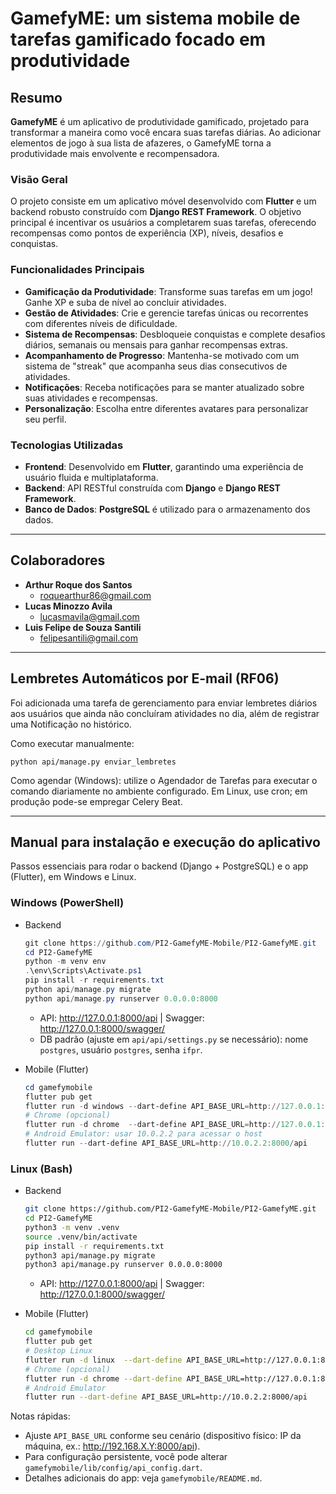 # GamefyME: um sistema mobile de tarefas gamificado focado em produtividade

## Resumo

**GamefyME** é um aplicativo de produtividade gamificado, projetado para transformar a maneira como você encara suas tarefas diárias. Ao adicionar elementos de jogo à sua lista de afazeres, o GamefyME torna a produtividade mais envolvente e recompensadora.

### Visão Geral

O projeto consiste em um aplicativo móvel desenvolvido com **Flutter** e um backend robusto construído com **Django REST Framework**. O objetivo principal é incentivar os usuários a completarem suas tarefas, oferecendo recompensas como pontos de experiência (XP), níveis, desafios e conquistas.

### Funcionalidades Principais

* **Gamificação da Produtividade**: Transforme suas tarefas em um jogo! Ganhe XP e suba de nível ao concluir atividades.
* **Gestão de Atividades**: Crie e gerencie tarefas únicas ou recorrentes com diferentes níveis de dificuldade.
* **Sistema de Recompensas**: Desbloqueie conquistas e complete desafios diários, semanais ou mensais para ganhar recompensas extras.
* **Acompanhamento de Progresso**: Mantenha-se motivado com um sistema de "streak" que acompanha seus dias consecutivos de atividades.
* **Notificações**: Receba notificações para se manter atualizado sobre suas atividades e recompensas.
* **Personalização**: Escolha entre diferentes avatares para personalizar seu perfil.

### Tecnologias Utilizadas

* **Frontend**: Desenvolvido em **Flutter**, garantindo uma experiência de usuário fluida e multiplataforma.
* **Backend**: API RESTful construída com **Django** e **Django REST Framework**.
* **Banco de Dados**: **PostgreSQL** é utilizado para o armazenamento dos dados.

---

## Colaboradores

-   **Arthur Roque dos Santos**
    -   [roquearthur86@gmail.com](mailto:roquearthur86@gmail.com)
-   **Lucas Minozzo Avila**
    -   [lucasmavila@gmail.com](mailto:lucasmavila@gmail.com)
-   **Luis Felipe de Souza Santili**
    -   [felipesantili@gmail.com](mailto:felipesantili@gmail.com)

---

## Lembretes Automáticos por E-mail (RF06)

Foi adicionada uma tarefa de gerenciamento para enviar lembretes diários aos usuários que ainda não concluíram atividades no dia, além de registrar uma Notificação no histórico.

Como executar manualmente:

```
python api/manage.py enviar_lembretes
```

Como agendar (Windows): utilize o Agendador de Tarefas para executar o comando diariamente no ambiente configurado. Em Linux, use cron; em produção pode-se empregar Celery Beat.

---

## Manual para instalação e execução do aplicativo

Passos essenciais para rodar o backend (Django + PostgreSQL) e o app (Flutter), em Windows e Linux.

### Windows (PowerShell)

- Backend
    ```powershell
    git clone https://github.com/PI2-GamefyME-Mobile/PI2-GamefyME.git
    cd PI2-GamefyME
    python -m venv env
    .\env\Scripts\Activate.ps1
    pip install -r requirements.txt
    python api/manage.py migrate
    python api/manage.py runserver 0.0.0.0:8000
    ```
    - API: http://127.0.0.1:8000/api | Swagger: http://127.0.0.1:8000/swagger/
    - DB padrão (ajuste em `api/api/settings.py` se necessário): nome `postgres`, usuário `postgres`, senha `ifpr`.

- Mobile (Flutter)
    ```powershell
    cd gamefymobile
    flutter pub get
    flutter run -d windows --dart-define API_BASE_URL=http://127.0.0.1:8000/api
    # Chrome (opcional)
    flutter run -d chrome  --dart-define API_BASE_URL=http://127.0.0.1:8000/api
    # Android Emulator: usar 10.0.2.2 para acessar o host
    flutter run --dart-define API_BASE_URL=http://10.0.2.2:8000/api
    ```

### Linux (Bash)

- Backend
    ```bash
    git clone https://github.com/PI2-GamefyME-Mobile/PI2-GamefyME.git
    cd PI2-GamefyME
    python3 -m venv .venv
    source .venv/bin/activate
    pip install -r requirements.txt
    python3 api/manage.py migrate
    python3 api/manage.py runserver 0.0.0.0:8000
    ```
    - API: http://127.0.0.1:8000/api | Swagger: http://127.0.0.1:8000/swagger/

- Mobile (Flutter)
    ```bash
    cd gamefymobile
    flutter pub get
    # Desktop Linux
    flutter run -d linux  --dart-define API_BASE_URL=http://127.0.0.1:8000/api
    # Chrome (opcional)
    flutter run -d chrome --dart-define API_BASE_URL=http://127.0.0.1:8000/api
    # Android Emulator
    flutter run --dart-define API_BASE_URL=http://10.0.2.2:8000/api
    ```

Notas rápidas:
- Ajuste `API_BASE_URL` conforme seu cenário (dispositivo físico: IP da máquina, ex.: http://192.168.X.Y:8000/api).
- Para configuração persistente, você pode alterar `gamefymobile/lib/config/api_config.dart`.
- Detalhes adicionais do app: veja `gamefymobile/README.md`.
